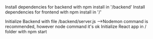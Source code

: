 Install dependencies for backend with npm install in '/backend'
Install dependencies for frontend with npm install in '/'

Initialize Backend with file /backend/server.js -->Nodemon command is recommended, however node command it's ok
Initialize React app in / folder with npm start

